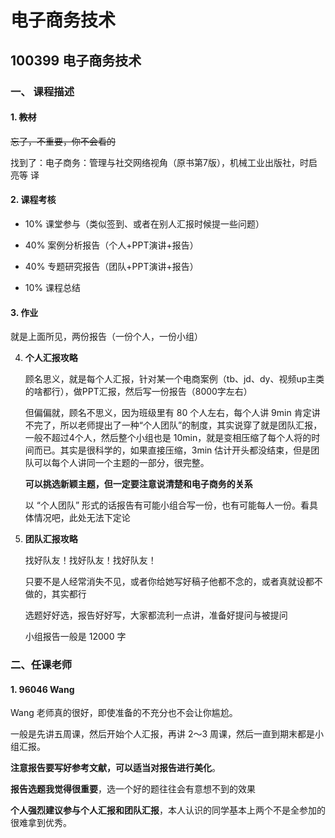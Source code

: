 # 电子商务技术

## 100399 电子商务技术

### 一、 课程描述

#### 1. ~~教材~~

~~忘了，不重要，你不会看的~~

找到了：电子商务：管理与社交网络视角（原书第7版），机械工业出版社，时启亮等 译

#### 2. **课程考核**

* 10% 课堂参与（类似签到、或者在别人汇报时候提一些问题）

* 40% 案例分析报告（个人+PPT演讲+报告）

* 40% 专题研究报告（团队+PPT演讲+报告）

- 10% 课程总结

#### 3. **作业**

就是上面所见，两份报告（一份个人，一份小组）

4. **个人汇报攻略**

   顾名思义，就是每个人汇报，针对某一个电商案例（tb、jd、dy、视频up主类的啥都行），做PPT汇报，然后写一份报告（8000字左右）

   但偏偏就，顾名不思义，因为班级里有 80 个人左右，每个人讲 9min 肯定讲不完了，所以老师提出了一种“个人团队”的制度，其实说穿了就是团队汇报，一般不超过4个人，然后整个小组也是 10min，就是变相压缩了每个人将的时间而已。其实是很科学的，如果直接压缩，3min 估计开头都没结束，但是团队可以每个人讲同一个主题的一部分，很完整。
   
   **可以挑选新颖主题，但一定要注意说清楚和电子商务的关系**

   以 “个人团队” 形式的话报告有可能小组合写一份，也有可能每人一份。看具体情况吧，此处无法下定论

5. **团队汇报攻略**

   找好队友！找好队友！找好队友！

   只要不是人经常消失不见，或者你给她写好稿子他都不念的，或者真就设都不做的，其实都行

   选题好好选，报告好好写，大家都流利一点讲，准备好提问与被提问

   小组报告一般是 12000 字

### 二、任课老师

#### 1. 96046 Wang

Wang 老师真的很好，即使准备的不充分也不会让你尴尬。

一般是先讲五周课，然后开始个人汇报，再讲 2～3 周课，然后一直到期末都是小组汇报。

**注意报告要写好参考文献，可以适当对报告进行美化**。

**报告选题我觉得很重要**，选一个好的题往往会有意想不到的效果

**个人强烈建议参与个人汇报和团队汇报**，本人认识的同学基本上两个不是全参加的很难拿到优秀。
